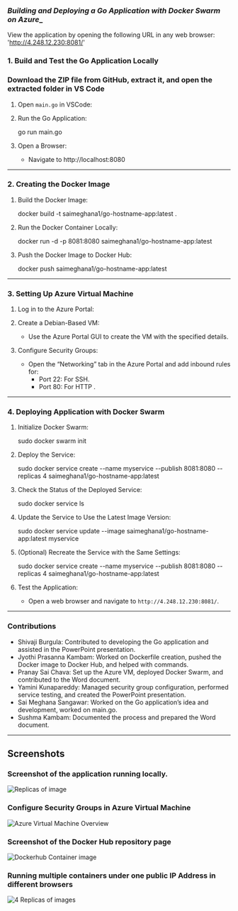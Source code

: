 ### _____Building and Deploying a Go Application with Docker Swarm on Azure______

View the application by opening the following URL in any web browser: 'http://4.248.12.230:8081/'

### 1. Build and Test the Go Application Locally  
### Download the ZIP file from GitHub, extract it, and open the extracted folder in VS Code

1. Open `main.go` in VSCode:

2. Run the Go Application:
   
   go run main.go
   
3. Open a Browser:
   - Navigate to http://localhost:8080 

_____________________________________________________________________________________


### 2. Creating the Docker Image

1. Build the Docker Image:
   
   docker build -t saimeghana1/go-hostname-app:latest .
   
2. Run the Docker Container Locally:
   
   docker run -d -p 8081:8080 saimeghana1/go-hostname-app:latest
   
3. Push the Docker Image to Docker Hub:
   
   docker push saimeghana1/go-hostname-app:latest
_____________________________________________________________________________________

### 3. Setting Up Azure Virtual Machine

1. Log in to the Azure Portal:

2. Create a Debian-Based VM:
   - Use the Azure Portal GUI to create the VM with the specified details.

3. Configure Security Groups:
   - Open the “Networking” tab in the Azure Portal and add inbound rules for:
     - Port 22: For SSH.
     - Port 80: For HTTP .
_____________________________________________________________________________________

### 4. Deploying Application with Docker Swarm

1. Initialize Docker Swarm:
   
   sudo docker swarm init
   
2. Deploy the Service:
   
   sudo docker service create --name myservice --publish 8081:8080 --replicas 4 saimeghana1/go-hostname-app:latest

3. Check the Status of the Deployed Service:
   
   sudo docker service ls
   
4. Update the Service to Use the Latest Image Version:
   
   sudo docker service update --image saimeghana1/go-hostname-app:latest myservice

5. (Optional) Recreate the Service with the Same Settings:
   
   sudo docker service create --name myservice --publish 8081:8080 --replicas 4 saimeghana1/go-hostname-app:latest

6. Test the Application:
   - Open a web browser and navigate to `http://4.248.12.230:8081/`.
_____________________________________________________________________________________

### Contributions

- Shivaji Burgula: Contributed to developing the Go application and assisted in the PowerPoint presentation.
- Jyothi Prasanna Kambam: Worked on Dockerfile creation, pushed the Docker image to Docker Hub, and helped with commands.
- Pranay Sai Chava: Set up the Azure VM, deployed Docker Swarm, and contributed to the Word document.
- Yamini Kunapareddy: Managed security group configuration, performed service testing, and created the PowerPoint presentation.
- Sai Meghana Sangawar: Worked on the Go application’s idea and development, worked on main.go.
- Sushma Kambam: Documented the process and prepared the Word document.
_____________________________________________________________________________________

## Screenshots

### Screenshot of the application running locally.
![Replicas of image](https://github.com/user-attachments/assets/6e92bbc1-99a2-4dfd-8a99-cf41964ebbf9)


### Configure Security Groups in Azure Virtual Machine
![Azure Virtual Machine Overview](https://github.com/user-attachments/assets/31ee5610-e221-463d-96f8-fbbed0c61ea9)

### Screenshot of the Docker Hub repository page
![Dockerhub Container image](https://github.com/user-attachments/assets/b2aebb1d-e706-4373-a386-99f115cdc60a)


### Running multiple containers under one public IP Address in different browsers
![4 Replicas of images](https://github.com/user-attachments/assets/3cfc044d-d7e1-413c-b7bb-09ddcc06f94d)

